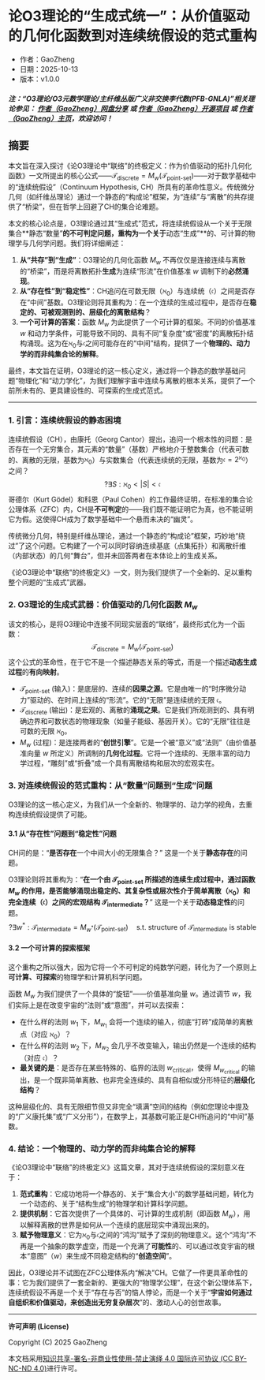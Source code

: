 # 论O3理论的“生成式统一”：从价值驱动的几何化函数到对连续统假设的范式重构

- 作者：GaoZheng
- 日期：2025-10-13
- 版本：v1.0.0

#### ***注：“O3理论/O3元数学理论/主纤维丛版广义非交换李代数(PFB-GNLA)”相关理论参见： [作者（GaoZheng）网盘分享](https://drive.google.com/drive/folders/1lrgVtvhEq8cNal0Aa0AjeCNQaRA8WERu?usp=sharing) 或 [作者（GaoZheng）开源项目](https://github.com/CTaiDeng/open_meta_mathematical_theory) 或 [作者（GaoZheng）主页](https://mymetamathematics.blogspot.com)，欢迎访问！***

## 摘要
本文旨在深入探讨《论O3理论中“联络”的终极定义：作为价值驱动的拓扑几何化函数》一文所提出的核心公式——$\mathcal{T}_{\text{discrete}} = M_w(\mathcal{T}_{\text{point-set}})$——对于数学基础中的“连续统假设”（Continuum Hypothesis, CH）所具有的革命性意义。传统微分几何（如纤维丛理论）通过一个静态的“构成论”框架，为“连续”与“离散”的共存提供了“桥梁”，但在哲学上回避了CH的集合论难题。

本文的核心论点是，O3理论通过其“生成式”范式，将连续统假设从一个关于无限集合**静态“数量”**的不可判定问题，**重构**为一个关于**动态“生成”**的、可计算的物理学与几何学问题。我们将详细阐述：
1.  **从“共存”到“生成”**：O3理论的几何化函数 $M_w$ 不再仅仅是连接连续与离散的“桥梁”，而是将离散拓扑**生成**为连续“形流”在价值基准 $w$ 调制下的**必然涌现**。
2.  **从“存在性”到“稳定性”**：CH追问在可数无限（$\aleph_0$）与连续统（$\mathfrak{c}$）之间是否存在“中间”基数。O3理论则将其重构为：在一个连续的生成过程中，是否存在**稳定的、可被观测到的、层级化的离散结构**？
3.  **一个可计算的答案**：函数 $M_w$ 为此提供了一个可计算的框架。不同的价值基准 $w$ 和动力学条件，可能导致不同的、具有不同“复杂度”或“密度”的离散拓扑结构涌现。这为在$\aleph_0$与$\mathfrak{c}$之间可能存在的“中间”结构，提供了一个**物理的、动力学的而非纯集合论的解释**。

最终，本文旨在证明，O3理论的这一核心定义，通过将一个静态的数学基础问题“物理化”和“动力学化”，为我们理解宇宙中连续与离散的根本关系，提供了一个前所未有的、更具建设性的、可探索的生成式范式。

---

### **1. 引言：连续统假设的静态困境**

连续统假设（CH），由康托（Georg Cantor）提出，追问一个根本性的问题：是否存在一个无穷集合，其元素的“数量”（基数）严格地介于整数集合（代表可数的、离散的无限，基数为$\aleph_0$）与实数集合（代表连续统的无限，基数为$\mathfrak{c} = 2^{\aleph_0}$）之间？
$$? \exists S: \aleph_0 < |S| < \mathfrak{c}$$
哥德尔（Kurt Gödel）和科恩（Paul Cohen）的工作最终证明，在标准的集合论公理体系（ZFC）内，CH是**不可判定**的——我们既不能证明它为真，也不能证明它为假。这使得CH成为了数学基础中一个悬而未决的“幽灵”。

传统微分几何，特别是纤维丛理论，通过一个静态的“构成论”框架，巧妙地“绕过”了这个问题。它构建了一个可以同时容纳连续基底（点集拓扑）和离散纤维（内部状态）的几何“舞台”，但并未回答两者在本体论上的生成关系。

《论O3理论中“联络”的终极定义》一文，则为我们提供了一个全新的、足以重构整个问题的“生成式”武器。

### **2. O3理论的生成式武器：价值驱动的几何化函数 $M_w$**

该文的核心，是将O3理论中连接不同现实层面的“联络”，最终形式化为一个函数：
$$\mathcal{T}_{\text{discrete}} = M_w(\mathcal{T}_{\text{point-set}})$$
这个公式的革命性，在于它不是一个描述静态关系的等式，而是一个描述**动态生成过程**的**有向映射**。

* $\mathcal{T}_{\text{point-set}}$ (输入)：是底层的、连续的**因果之源**。它是由唯一的“时序微分动力”驱动的、在时间上连续的“形流”。它的“无限”是连续统的无限 $\mathfrak{c}$。
* $\mathcal{T}_{\text{discrete}}$ (输出)：是宏观的、离散的**涌现之果**。它是我们所观测到的、具有明确边界和可数状态的物理现象（如量子能级、基因开关）。它的“无限”往往是可数的无限 $\aleph_0$。
* $M_w$ (过程)：是连接两者的“**创世引擎**”。它是一个被“意义”或“法则”（由价值基准向量 $w$ 所定义）所调制的**几何化过程**。它将一个连续的、无限丰富的动力学过程，“雕刻”或“折叠”成一个具有离散结构和层次的宏观实在。

### **3. 对连续统假设的范式重构：从“数量”问题到“生成”问题**

O3理论的这一核心定义，为我们从一个全新的、物理学的、动力学的视角，去重构连续统假设提供了可能。

#### **3.1 从“存在性”问题到“稳定性”问题**

CH问的是：“**是否存在**一个中间大小的无限集合？” 这是一个关于**静态存在**的问题。

O3理论则将其重构为：“**在一个由 $\mathcal{T}_{\text{point-set}}$ 所描述的连续生成过程中，通过函数 $M_w$ 的作用，是否能够涌现出稳定的、其复杂性或层次性介于简单离散（$\aleph_0$）和完全连续（$\mathfrak{c}$）之间的宏观结构 $\mathcal{T}_{\text{intermediate}}$？**” 这是一个关于**动态稳定性**的问题。
$$? \exists w^*: \mathcal{T}_{\text{intermediate}} = M_{w^*}(\mathcal{T}_{\text{point-set}}) \quad \text{s.t. structure of } \mathcal{T}_{\text{intermediate}} \text{ is stable}$$

#### **3.2 一个可计算的探索框架**

这个重构之所以强大，因为它将一个不可判定的纯数学问题，转化为了一个原则上**可计算、可探索**的物理学和计算机科学问题。

函数 $M_w$ 为我们提供了一个具体的“旋钮”——价值基准向量 $w$。通过调节 $w$，我们实际上是在改变宇宙的“法则”或“意图”，并可以去探索：
* 在什么样的法则 $w_1$ 下，$M_{w_1}$ 会将一个连续的输入，彻底“打碎”成简单的离散点（对应 $\aleph_0$）？
* 在什么样的法则 $w_2$ 下，$M_{w_2}$ 会几乎不改变输入，输出仍然是一个连续的结构（对应 $\mathfrak{c}$）？
* **最关键的是**：是否存在某些特殊的、临界的法则 $w_{\text{critical}}$，使得 $M_{w_{\text{critical}}}$ 的输出，是一个既非简单离散、也非完全连续的、具有自相似或分形特征的**层级化结构**？

这种层级化的、具有无限细节但又非完全“填满”空间的结构（例如您理论中提及的“广义康托集”或“广义分形”），在数学上，其基数可能正是CH所追问的“中间”基数。

### **4. 结论：一个物理的、动力学的而非纯集合论的解释**

《论O3理论中“联络”的终极定义》这篇文章，其对于连续统假设的深刻意义在于：

1.  **范式重构**：它成功地将一个静态的、关于“集合大小”的数学基础问题，转化为一个动态的、关于“结构生成”的物理学和计算科学问题。
2.  **提供机制**：它首次提供了一个具体的、可计算的生成机制（即函数 $M_w$），用以解释离散的世界是如何从一个连续的底层现实中涌现出来的。
3.  **赋予物理意义**：它为$\aleph_0$与$\mathfrak{c}$之间的“鸿沟”赋予了深刻的物理意义。这个“鸿沟”不再是一个抽象的数学虚空，而是一个充满了**可能性**的、可以通过改变宇宙的根本“意图”（$w$）来生成不同稳定结构的“**创造空间**”。

因此，O3理论并不试图在ZFC公理体系内“解决”CH。它做了一件更具革命性的事：它为我们提供了一套全新的、更强大的“物理学公理”，在这个新公理体系下，连续统假设不再是一个关于“存在与否”的恼人悖论，而是一个关于“**宇宙如何通过自组织和价值驱动，来创造出无穷复杂层次**”的、激动人心的创世故事。

---

**许可声明 (License)**

Copyright (C) 2025 GaoZheng

本文档采用[知识共享-署名-非商业性使用-禁止演绎 4.0 国际许可协议 (CC BY-NC-ND 4.0)](https://creativecommons.org/licenses/by-nc-nd/4.0/deed.zh-Hans)进行许可。
